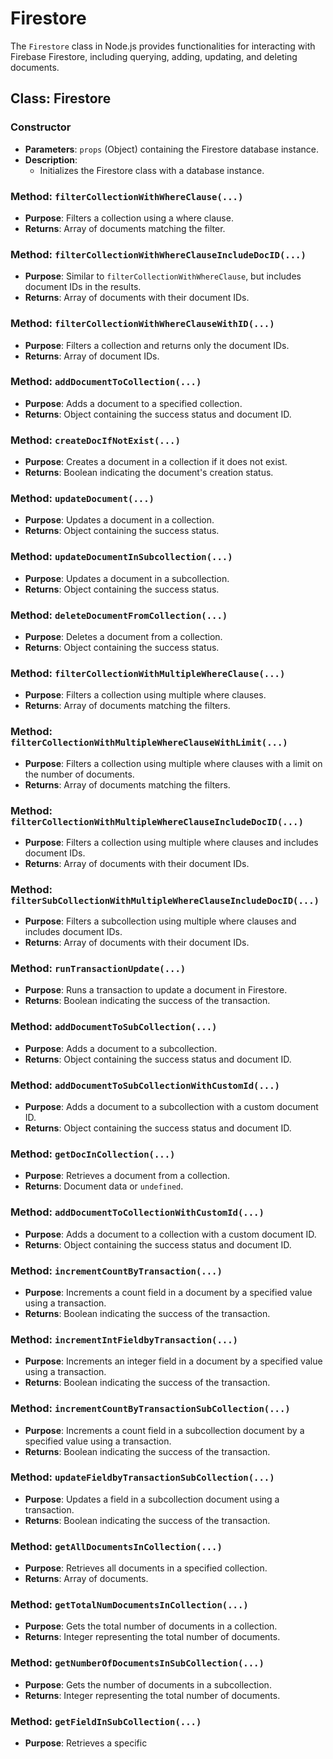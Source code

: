 # Firestore

The `Firestore` class in Node.js provides functionalities for interacting with Firebase Firestore, including querying, adding, updating, and deleting documents.

## Class: Firestore

### Constructor
- **Parameters**: `props` (Object) containing the Firestore database instance.
- **Description**: 
  - Initializes the Firestore class with a database instance.

### Method: `filterCollectionWithWhereClause(...)`
- **Purpose**: Filters a collection using a where clause.
- **Returns**: Array of documents matching the filter.

### Method: `filterCollectionWithWhereClauseIncludeDocID(...)`
- **Purpose**: Similar to `filterCollectionWithWhereClause`, but includes document IDs in the results.
- **Returns**: Array of documents with their document IDs.

### Method: `filterCollectionWithWhereClauseWithID(...)`
- **Purpose**: Filters a collection and returns only the document IDs.
- **Returns**: Array of document IDs.

### Method: `addDocumentToCollection(...)`
- **Purpose**: Adds a document to a specified collection.
- **Returns**: Object containing the success status and document ID.

### Method: `createDocIfNotExist(...)`
- **Purpose**: Creates a document in a collection if it does not exist.
- **Returns**: Boolean indicating the document's creation status.

### Method: `updateDocument(...)`
- **Purpose**: Updates a document in a collection.
- **Returns**: Object containing the success status.

### Method: `updateDocumentInSubcollection(...)`
- **Purpose**: Updates a document in a subcollection.
- **Returns**: Object containing the success status.

### Method: `deleteDocumentFromCollection(...)`
- **Purpose**: Deletes a document from a collection.
- **Returns**: Object containing the success status.

### Method: `filterCollectionWithMultipleWhereClause(...)`
- **Purpose**: Filters a collection using multiple where clauses.
- **Returns**: Array of documents matching the filters.

### Method: `filterCollectionWithMultipleWhereClauseWithLimit(...)`
- **Purpose**: Filters a collection using multiple where clauses with a limit on the number of documents.
- **Returns**: Array of documents matching the filters.

### Method: `filterCollectionWithMultipleWhereClauseIncludeDocID(...)`
- **Purpose**: Filters a collection using multiple where clauses and includes document IDs.
- **Returns**: Array of documents with their document IDs.

### Method: `filterSubCollectionWithMultipleWhereClauseIncludeDocID(...)`
- **Purpose**: Filters a subcollection using multiple where clauses and includes document IDs.
- **Returns**: Array of documents with their document IDs.

### Method: `runTransactionUpdate(...)`
- **Purpose**: Runs a transaction to update a document in Firestore.
- **Returns**: Boolean indicating the success of the transaction.

### Method: `addDocumentToSubCollection(...)`
- **Purpose**: Adds a document to a subcollection.
- **Returns**: Object containing the success status and document ID.

### Method: `addDocumentToSubCollectionWithCustomId(...)`
- **Purpose**: Adds a document to a subcollection with a custom document ID.
- **Returns**: Object containing the success status and document ID.

### Method: `getDocInCollection(...)`
- **Purpose**: Retrieves a document from a collection.
- **Returns**: Document data or `undefined`.

### Method: `addDocumentToCollectionWithCustomId(...)`
- **Purpose**: Adds a document to a collection with a custom document ID.
- **Returns**: Object containing the success status and document ID.

### Method: `incrementCountByTransaction(...)`
- **Purpose**: Increments a count field in a document by a specified value using a transaction.
- **Returns**: Boolean indicating the success of the transaction.

### Method: `incrementIntFieldbyTransaction(...)`
- **Purpose**: Increments an integer field in a document by a specified value using a transaction.
- **Returns**: Boolean indicating the success of the transaction.

### Method: `incrementCountByTransactionSubCollection(...)`
- **Purpose**: Increments a count field in a subcollection document by a specified value using a transaction.
- **Returns**: Boolean indicating the success of the transaction.

### Method: `updateFieldbyTransactionSubCollection(...)`
- **Purpose**: Updates a field in a subcollection document using a transaction.
- **Returns**: Boolean indicating the success of the transaction.

### Method: `getAllDocumentsInCollection(...)`
- **Purpose**: Retrieves all documents in a specified collection.
- **Returns**: Array of documents.

### Method: `getTotalNumDocumentsInCollection(...)`
- **Purpose**: Gets the total number of documents in a collection.
- **Returns**: Integer representing the total number of documents.

### Method: `getNumberOfDocumentsInSubCollection(...)`
- **Purpose**: Gets the number of documents in a subcollection.
- **Returns**: Integer representing the total number of documents.

### Method: `getFieldInSubCollection(...)`
- **Purpose**: Retrieves a specific

